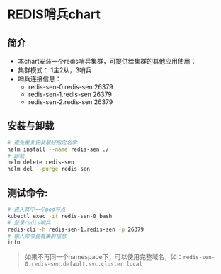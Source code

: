 # REDIS哨兵chart 


## 简介

* 本chart安装一个redis哨兵集群，可提供给集群的其他应用使用；
* 集群模式： 1主2从，3哨兵
* 哨兵连接信息： 
  * redis-sen-0.redis-sen 26379
  * redis-sen-1.redis-sen 26379
  * redis-sen-2.redis-sen 26379

## 安装与卸载

```bash
# 避免重复安装最好指定名字
helm install --name redis-sen ./
# 卸载
helm delete redis-sen 
helm del --purge redis-sen
```

## 测试命令: 

```bash
# 进入其中一个pod节点
kubectl exec -it redis-sen-0 bash 
# 登录redis哨兵
redis-cli -h redis-sen-1.redis-sen -p 26379
# 输入命令查看集群信息
info 
```

> 如果不再同一个namespace下，可以使用完整域名，如：``redis-sen-0.redis-sen.default.svc.cluster.local``



